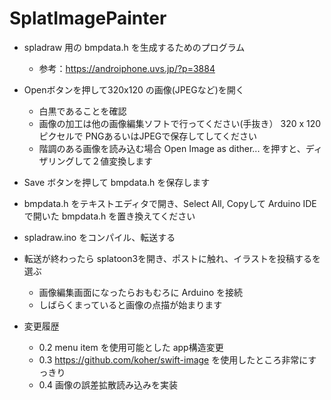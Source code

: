 #  SplatImagePainter

- spladraw 用の bmpdata.h を生成するためのプログラム
  - 参考：https://androiphone.uvs.jp/?p=3884
  
- Openボタンを押して320x120 の画像(JPEGなど)を開く
  - 白黒であることを確認
  - 画像の加工は他の画像編集ソフトで行ってください(手抜き） 320 x 120ピクセルで PNGあるいはJPEGで保存してしてください
  - 階調のある画像を読み込む場合 Open Image as dither... を押すと、ディザリングして２値変換します
  
- Save ボタンを押して bmpdata.h を保存します
- bmpdata.h をテキストエディタで開き、Select All, Copyして Arduino IDEで開いた bmpdata.h を置き換えてください
- spladraw.ino をコンパイル、転送する
- 転送が終わったら splatoon3を開き、ポストに触れ、イラストを投稿するを選ぶ
  - 画像編集画面になったらおもむろに Arduino を接続
  - しばらくまっていると画像の点描が始まります

- 変更履歴
  - 0.2 menu item を使用可能とした app構造変更
  - 0.3 https://github.com/koher/swift-image を使用したところ非常にすっきり
  - 0.4 画像の誤差拡散読み込みを実装
